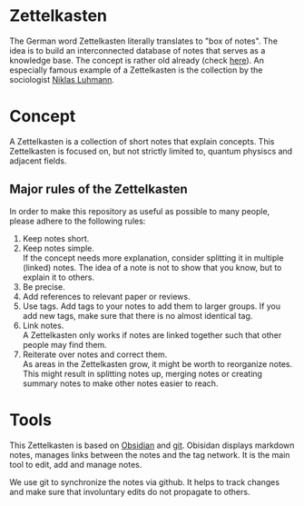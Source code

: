 # Zettelkasten

The German word Zettelkasten literally translates to "box of notes".
The idea is to build an interconnected database of notes that serves as a knowledge base.
The concept is rather old already (check [here](https://en.wikipedia.org/wiki/Zettelkasten)). An especially famous example of a Zettelkasten is the collection by the sociologist [Niklas Luhmann](https://en.wikipedia.org/wiki/Niklas_Luhmann).

# Concept
A Zettelkasten is a collection of short notes that explain concepts. This Zettelkasten is focused on, but not strictly limited to, quantum physiscs and adjacent fields.

## Major rules of the Zettelkasten
In order to make this repository as useful as possible to many people, please adhere to the following rules:

1. Keep notes short.
2. Keep notes simple.  
If the concept needs more explanation, consider splitting it in multiple (linked) notes.
The idea of a note is not to show that you know, but to explain it to others.
3. Be precise. 
4. Add references to relevant paper or reviews.
5. Use tags.
Add tags to your notes to add them to larger groups. If you add new tags, make sure that there is no almost identical tag.
6. Link notes.  
A Zettelkasten only works if notes are linked together such that other people may find them.
7. Reiterate over notes and correct them.  
As areas in the Zettelkasten grow, it might be worth to reorganize notes. This might result in splitting notes up, merging notes or creating summary notes to make other notes easier to reach.

# Tools
This Zettelkasten is based on [Obsidian](https://obsidian.md) and [git](https://www.git-scm.com).
Obisidan displays markdown notes, manages links between the notes and the tag network. 
It is the main tool to edit, add and manage notes.

We use git to synchronize the notes via github. 
It helps to track changes and make sure that involuntary edits do not propagate to others.
